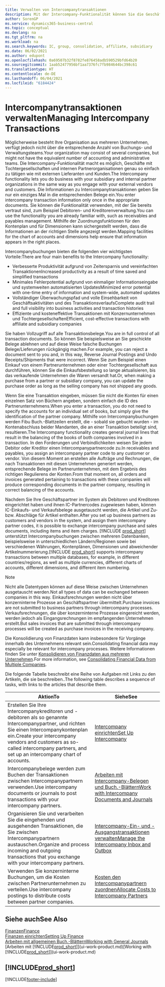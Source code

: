 ```yaml
---
title: Verwalten von Intercompanytransaktionen
description: Mit der Intercompany-Funktionalität können Sie die Geschäftsvorgänge und - transaktionen zwischen Unternehmen innerhalb derselben Organisation vereinfachen.
author: SorenGP
ms.service: dynamics365-business-central
ms.topic: conceptual
ms.devlang: na
ms.tgt_pltfrm: na
ms.workload: na
ms.search.keywords: IC, group, consolidation, affiliate, subsidiary
ms.date: 06/02/2021
ms.author: edupont
ms.openlocfilehash: 0a69507b32f8782fe876458adb590529bfd64b20
ms.sourcegitcommit: 1aab52477956bf1aa7376fc7fb984644bc398c61
ms.translationtype: HT
ms.contentlocale: de-DE
ms.lasthandoff: 06/04/2021
ms.locfileid: "6184424"
---
```

# <a name="managing-intercompany-transactions"></a><span data-ttu-id="39c0f-103">Intercompanytransaktionen verwalten</span><span class="sxs-lookup"><span data-stu-id="39c0f-103">Managing Intercompany Transactions</span></span>

<span data-ttu-id="39c0f-104">Möglicherweise besteht Ihre Organisation aus mehreren Unternehmen, verfügt jedoch nicht über die entsprechende Anzahl von Buchungs- und Verwaltungsteams.</span><span class="sxs-lookup"><span data-stu-id="39c0f-104">Your organization may consist of several companies, but might not have the equivalent number of accounting and administrative teams.</span></span> <span data-ttu-id="39c0f-105">Die Intercompany-Funktionalität macht es möglich, Geschäfte mit Tochtergesellschaften und internen Partnerorganisationen genau so einfach zu tätigen wie mit externen Lieferanten und Kunden.</span><span class="sxs-lookup"><span data-stu-id="39c0f-105">The Intercompany functionality lets you do business with your subsidiary and internal partner organizations in the same way as you engage with your external vendors and customers.</span></span> <span data-ttu-id="39c0f-106">Die Informationen zu Intercompanytransaktionen geben Sie nur ein einziges Mal in die entsprechenden Belege ein.</span><span class="sxs-lookup"><span data-stu-id="39c0f-106">You enter intercompany transaction information only once in the appropriate documents.</span></span> <span data-ttu-id="39c0f-107">Sie können die Funktionalität verwenden, mit der Sie bereits vertraut sind, zum Beispiel Debitoren- und Kreditorenverwaltung.</span><span class="sxs-lookup"><span data-stu-id="39c0f-107">You can use the functionality you are already familiar with, such as receivables and payables management.</span></span> <span data-ttu-id="39c0f-108">Mithilfe der Zuordnungsfunktionen für den Kontenplan und für Dimensionen kann sichergestellt werden, dass die Informationen an der richtigen Stelle angezeigt werden.</span><span class="sxs-lookup"><span data-stu-id="39c0f-108">Mapping facilities for the chart of accounts and dimensions help ensure that information appears in the right places.</span></span>  

<span data-ttu-id="39c0f-109">Intercompanybuchungen bieten die folgenden vier wichtigsten Vorteile:</span><span class="sxs-lookup"><span data-stu-id="39c0f-109">There are four main benefits to the Intercompany functionality:</span></span>  

- <span data-ttu-id="39c0f-110">Verbesserte Produktivität aufgrund von Zeitersparnis und vereinfachten Transaktionen</span><span class="sxs-lookup"><span data-stu-id="39c0f-110">Increased productivity as a result of time saved and simplified transactions</span></span>  
- <span data-ttu-id="39c0f-111">Minimales Fehlerpotential aufgrund von einmaliger Informationseingabe und systemweiten automatisierten Updates</span><span class="sxs-lookup"><span data-stu-id="39c0f-111">Minimized error potential with one-time entry of information and system-wide, automated updates</span></span>  
- <span data-ttu-id="39c0f-112">Vollständiger Überwachungspfad und volle Einsehbarkeit von Geschäftsaktivitäten und des Transaktionsverlaufs</span><span class="sxs-lookup"><span data-stu-id="39c0f-112">Complete audit trail and full visibility into business activities and transaction histories</span></span>  
- <span data-ttu-id="39c0f-113">Effiziente und kosteneffektive Transaktionen mit Konzernunternehmen und Tochtergesellschaften</span><span class="sxs-lookup"><span data-stu-id="39c0f-113">Efficient, cost-effective transactions with affiliate and subsidiary companies</span></span>  

<span data-ttu-id="39c0f-114">Sie haben Vollzugriff auf alle Transaktionsbelege.</span><span class="sxs-lookup"><span data-stu-id="39c0f-114">You are in full control of all transaction documents.</span></span> <span data-ttu-id="39c0f-115">So können Sie beispielsweise an Sie geschickte Belege ablehnen und auf diese Weise falsche Buchungen Belege/Lieferungen rückgängig machen.</span><span class="sxs-lookup"><span data-stu-id="39c0f-115">For example, you can reject a document sent to you and, in this way, Reverse Journal Postings and Undo Receipts/Shipments that were incorrect.</span></span> <span data-ttu-id="39c0f-116">Wenn Sie zum Beispiel einen Einkauf von einem Partnerunternehmen oder einer Tochtergesellschaft aus durchführen, können Sie die Einkaufsbestellung so lange aktualisieren, bis das verkaufende Unternehmen die Waren versandt hat.</span><span class="sxs-lookup"><span data-stu-id="39c0f-116">Or, when making a purchase from a partner or subsidiary company, you can update the purchase order as long as the selling company has not shipped any goods.</span></span>  

<span data-ttu-id="39c0f-117">Wenn Sie eine Transaktion eingeben, müssen Sie nicht die Konten für einen einzelnen Satz von Büchern angeben, sondern einfach die ID des Partnerunternehmens.</span><span class="sxs-lookup"><span data-stu-id="39c0f-117">When you enter a transaction, you do not need to specify the accounts for an individual set of books, but simply give the identification of the partner company.</span></span> <span data-ttu-id="39c0f-118">Mithilfe von Intercompanybuchungen werden Fibu Buch.-Blattzeilen erstellt, die - sobald sie gebucht wurden - im Kontenabschluss beider Mandanten, die an einer Transaktion beteiligt sind, resultieren.</span><span class="sxs-lookup"><span data-stu-id="39c0f-118">The Intercompany functionality creates general journal lines that result in the balancing of the books of both companies involved in a transaction.</span></span> <span data-ttu-id="39c0f-119">In den Forderungen und Verbindlichkeiten weisen Sie jedem Debitor oder Kreditor einen Intercompanypartnercode zu.</span><span class="sxs-lookup"><span data-stu-id="39c0f-119">In receivables and payables, you assign an intercompany partner code to any customer or vendor.</span></span> <span data-ttu-id="39c0f-120">Von diesem Moment an erstellen alle Aufträge und Rechnungen, die nach Transaktionen mit diesen Unternehmen generiert werden, entsprechende Belege im Partnerunternehmen, mit dem Ergebnis des richtigen Regulierens der Konten.</span><span class="sxs-lookup"><span data-stu-id="39c0f-120">From that moment on, all orders and invoices generated pertaining to transactions with these companies will produce corresponding documents in the partner company, resulting in correct balancing of the accounts.</span></span>  

<span data-ttu-id="39c0f-121">Nachdem Sie Ihre Geschäftspartner im System als Debitoren und Kreditoren eingerichtet haben und ihnen IC-Partnercodes zugewiesen haben, können IC-Einkaufs- und Verkaufsbelege ausgetauscht werden, die Artikel und Zu- bzw. Abschläge für Artikel enthalten.</span><span class="sxs-lookup"><span data-stu-id="39c0f-121">After you set up business partners as customers and vendors in the system, and assign them intercompany partner codes, it is possible to exchange intercompany purchase and sales documents, including items and item charges.</span></span> <span data-ttu-id="39c0f-122">[!INCLUDE [prod_short](includes/prod_short.md)] unterstützt Intercompanybuchungen zwischen mehreren Datenbanken, beispielsweise in unterschiedlichen Ländern/Regionen sowie bei verschiedenen Währungen, Kontenplänen, Dimensionen und abweichender Artikelnummerierung.</span><span class="sxs-lookup"><span data-stu-id="39c0f-122">[!INCLUDE [prod_short](includes/prod_short.md)] supports intercompany transactions between multiple databases, for example, in different countries/regions, as well as multiple currencies, different charts of accounts, different dimensions, and different item numbering.</span></span>  

> [!NOTE]
> <span data-ttu-id="39c0f-123">Nicht alle Datentypen können auf diese Weise zwischen Unternehmen ausgetauscht werden.</span><span class="sxs-lookup"><span data-stu-id="39c0f-123">Not all types of data can be exchanged between companies in this way.</span></span> <span data-ttu-id="39c0f-124">Einkaufsrechnungen werden nicht über konzerninterne Prozesse an Geschäftspartner übermittelt.</span><span class="sxs-lookup"><span data-stu-id="39c0f-124">Purchase invoices are not submitted to business partners through intercompany processes.</span></span> <span data-ttu-id="39c0f-125">Verkaufsrechnungen, die über konzerninterne Prozesse eingereicht werden, werden jedoch als Eingangsrechnungen im empfangenden Unternehmen erstellt.</span><span class="sxs-lookup"><span data-stu-id="39c0f-125">But sales invoices that are submitted through intercompany processes will be created as purchase invoices in the receiving company.</span></span>

<span data-ttu-id="39c0f-126">Die Konsolidierung von Finanzdaten kann insbesondere für Vorgänge innerhalb des Unternehmens relevant sein.</span><span class="sxs-lookup"><span data-stu-id="39c0f-126">Consolidating financial data may especially be relevant for intercompany processes.</span></span> <span data-ttu-id="39c0f-127">Weitere Informationen finden Sie unter [Konsolidieren von Finanzdaten aus mehreren Unternehmen](finance-consolidated-company-reporting.md).</span><span class="sxs-lookup"><span data-stu-id="39c0f-127">For more information, see [Consolidating Financial Data from Multiple Companies](finance-consolidated-company-reporting.md).</span></span>

<span data-ttu-id="39c0f-128">Die folgende Tabelle beschreibt eine Reihe von Aufgaben mit Links zu den Artikeln, die sie beschreiben..</span><span class="sxs-lookup"><span data-stu-id="39c0f-128">The following table describes a sequence of tasks, with links to the articles that describe them.</span></span>

|<span data-ttu-id="39c0f-129">Aktion</span><span class="sxs-lookup"><span data-stu-id="39c0f-129">To</span></span> |<span data-ttu-id="39c0f-130">Siehe</span><span class="sxs-lookup"><span data-stu-id="39c0f-130">See</span></span>|
|---|---|
|<span data-ttu-id="39c0f-131">Erstellen Sie Ihre Intercompanykreditoren und -debitoren als so genannte Intercompanypartner, und richten Sie einen Intercompanykontenplan ein.</span><span class="sxs-lookup"><span data-stu-id="39c0f-131">Create your intercompany vendors and customers as so-called intercompany partners, and set up an intercompany chart of accounts.</span></span>|[<span data-ttu-id="39c0f-132">Intercompany einrichten</span><span class="sxs-lookup"><span data-stu-id="39c0f-132">Set Up Intercompany</span></span>](intercompany-how-setup.md)|
|<span data-ttu-id="39c0f-133">Intercompanybelege werden zum Buchen der Transaktionen zwischen Intercompanypartnern verwenden.</span><span class="sxs-lookup"><span data-stu-id="39c0f-133">Use intercompany documents or journals to post transactions with your intercompany partners.</span></span>|[<span data-ttu-id="39c0f-134">Arbeiten mit Intercompany-Belegen und Buch.-Blättern</span><span class="sxs-lookup"><span data-stu-id="39c0f-134">Work with Intercompany Documents and Journals</span></span>](intercompany-how-work-documents-journals.md)|
|<span data-ttu-id="39c0f-135">Organisieren Sie und verarbeiten Sie die eingehenden und ausgehenden Transaktionen, die Sie zwischen Intercompanypartnern austauschen.</span><span class="sxs-lookup"><span data-stu-id="39c0f-135">Organize and process incoming and outgoing transactions that you exchange with your intercompany partners.</span></span>|[<span data-ttu-id="39c0f-136">Intercompany-Ein- und -Ausgangstransaktionen verwalten</span><span class="sxs-lookup"><span data-stu-id="39c0f-136">Manage the Intercompany Inbox and Outbox</span></span>](intercompany-how-manage-intercompany-inbox.md)|
|<span data-ttu-id="39c0f-137">Verwenden Sie konzerninterne Buchungen, um die Kosten zwischen Partnerunternehmen zu verteilen.</span><span class="sxs-lookup"><span data-stu-id="39c0f-137">Use intercompany postings to distribute costs between partner companies.</span></span>|[<span data-ttu-id="39c0f-138">Kosten den Intercompanypartnern zuordnen</span><span class="sxs-lookup"><span data-stu-id="39c0f-138">Allocate Costs to Intercompany Partners</span></span>](intercompany-allocate-costs.md)|

## <a name="see-also"></a><span data-ttu-id="39c0f-139">Siehe auch</span><span class="sxs-lookup"><span data-stu-id="39c0f-139">See Also</span></span>

[<span data-ttu-id="39c0f-140">Finanzen</span><span class="sxs-lookup"><span data-stu-id="39c0f-140">Finance</span></span>](finance.md)  
[<span data-ttu-id="39c0f-141">Finanzen einrichten</span><span class="sxs-lookup"><span data-stu-id="39c0f-141">Setting Up Finance</span></span>](finance-setup-finance.md)  
[<span data-ttu-id="39c0f-142">Arbeiten mit allgemeinen Buch.-Blättern</span><span class="sxs-lookup"><span data-stu-id="39c0f-142">Working with General Journals</span></span>](ui-work-general-journals.md)  
<span data-ttu-id="39c0f-143">[Arbeiten mit [!INCLUDE[prod_short](includes/prod_short.md)]](ui-work-product.md)</span><span class="sxs-lookup"><span data-stu-id="39c0f-143">[Working with [!INCLUDE[prod_short](includes/prod_short.md)]](ui-work-product.md)</span></span>

## [!INCLUDE[prod_short](includes/free_trial_md.md)]  


[!INCLUDE[footer-include](includes/footer-banner.md)]